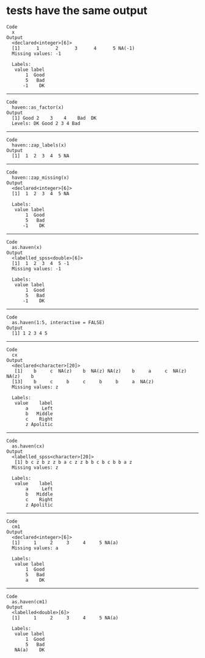 # tests have the same output

    Code
      x
    Output
      <declared<integer>[6]>
      [1]      1      2      3      4      5 NA(-1)
      Missing values: -1
      
      Labels:
       value label
           1  Good
           5   Bad
          -1    DK

---

    Code
      haven::as_factor(x)
    Output
      [1] Good 2    3    4    Bad  DK  
      Levels: DK Good 2 3 4 Bad

---

    Code
      haven::zap_labels(x)
    Output
      [1]  1  2  3  4  5 NA

---

    Code
      haven::zap_missing(x)
    Output
      <declared<integer>[6]>
      [1]  1  2  3  4  5 NA
      
      Labels:
       value label
           1  Good
           5   Bad
          -1    DK

---

    Code
      as.haven(x)
    Output
      <labelled_spss<double>[6]>
      [1]  1  2  3  4  5 -1
      Missing values: -1
      
      Labels:
       value label
           1  Good
           5   Bad
          -1    DK

---

    Code
      as.haven(1:5, interactive = FALSE)
    Output
      [1] 1 2 3 4 5

---

    Code
      cx
    Output
      <declared<character>[20]>
       [1]    b     c  NA(z)    b  NA(z) NA(z)    b     a     c  NA(z) NA(z)    b 
      [13]    b     c     b     c     b     b     a  NA(z)
      Missing values: z
      
      Labels:
       value    label
           a     Left
           b   Middle
           c    Right
           z Apolitic

---

    Code
      as.haven(cx)
    Output
      <labelled_spss<character>[20]>
       [1] b c z b z z b a c z z b b c b c b b a z
      Missing values: z
      
      Labels:
       value    label
           a     Left
           b   Middle
           c    Right
           z Apolitic

---

    Code
      cm1
    Output
      <declared<integer>[6]>
      [1]     1     2     3     4     5 NA(a)
      Missing values: a
      
      Labels:
       value label
           1  Good
           5   Bad
           a    DK

---

    Code
      as.haven(cm1)
    Output
      <labelled<double>[6]>
      [1]     1     2     3     4     5 NA(a)
      
      Labels:
       value label
           1  Good
           5   Bad
       NA(a)    DK

